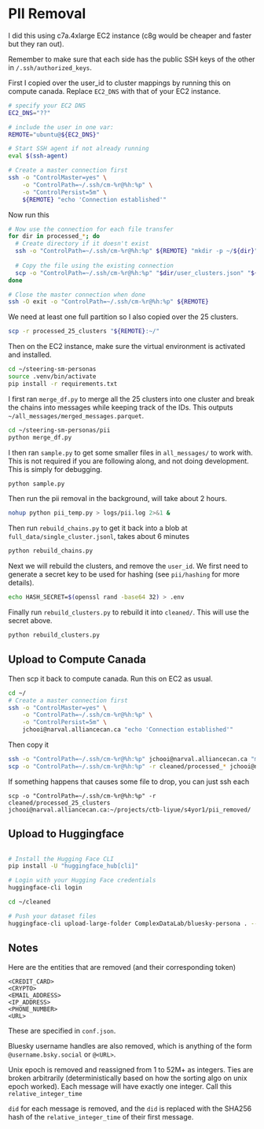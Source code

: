 # PII Removal

I did this using c7a.4xlarge EC2 instance (c8g would be cheaper and faster but they ran out).

Remember to make sure that each side has the public SSH keys of the other in `/.ssh/authorized_keys`.

First I copied over the user_id to cluster mappings by running this on compute canada. Replace `EC2_DNS` with that of your EC2 instance.

```bash
# specify your EC2 DNS
EC2_DNS="??"

# include the user in one var:
REMOTE="ubuntu@${EC2_DNS}"

# Start SSH agent if not already running
eval $(ssh-agent)

# Create a master connection first
ssh -o "ControlMaster=yes" \
    -o "ControlPath=~/.ssh/cm-%r@%h:%p" \
    -o "ControlPersist=5m" \
    ${REMOTE} "echo 'Connection established'"
```

Now run this
```bash
# Now use the connection for each file transfer
for dir in processed_*; do
  # Create directory if it doesn't exist
  ssh -o "ControlPath=~/.ssh/cm-%r@%h:%p" ${REMOTE} "mkdir -p ~/${dir}"
  
  # Copy the file using the existing connection
  scp -o "ControlPath=~/.ssh/cm-%r@%h:%p" "$dir/user_clusters.json" "${REMOTE}:~/${dir}/"
done

# Close the master connection when done
ssh -O exit -o "ControlPath=~/.ssh/cm-%r@%h:%p" ${REMOTE}
```

We need at least one full partition so I also copied over the 25 clusters.
```bash
scp -r processed_25_clusters "${REMOTE}:~/"
```

Then on the EC2 instance, make sure the virtual environment is activated and installed.

```bash
cd ~/steering-sm-personas
source .venv/bin/activate
pip install -r requirements.txt
```

I first ran `merge_df.py` to merge all the 25 clusters into one cluster and break the chains into messages while keeping track of the IDs. This outputs `~/all_messages/merged_messages.parquet`.

```bash
cd ~/steering-sm-personas/pii
python merge_df.py
```

I then ran `sample.py` to get some smaller files in `all_messages/` to work with. This is not required if you are following along, and not doing development. This is simply for debugging.

```bash
python sample.py
```

Then run the pii removal in the background, will take about 2 hours.

```bash
nohup python pii_temp.py > logs/pii.log 2>&1 &
```

Then run `rebuild_chains.py` to get it back into a blob at `full_data/single_cluster.jsonl`, takes about 6 minutes

```bash
python rebuild_chains.py
```

Next we will rebuild the clusters, and remove the `user_id`. We first need to generate a secret key to be used for hashing (see `pii/hashing` for more details).

```bash
echo HASH_SECRET=$(openssl rand -base64 32) > .env
```

Finally run `rebuild_clusters.py` to rebuild it into `cleaned/`. This will use the secret above.

```bash
python rebuild_clusters.py
```

## Upload to Compute Canada
Then scp it back to compute canada. Run this on EC2 as usual.

```bash
cd ~/
# Create a master connection first
ssh -o "ControlMaster=yes" \
    -o "ControlPath=~/.ssh/cm-%r@%h:%p" \
    -o "ControlPersist=5m" \
    jchooi@narval.alliancecan.ca "echo 'Connection established'"
```

Then copy it
```bash
ssh -o "ControlPath=~/.ssh/cm-%r@%h:%p" jchooi@narval.alliancecan.ca "mkdir -p ~/projects/ctb-liyue/s4yor1/pii_removed/"
scp -o "ControlPath=~/.ssh/cm-%r@%h:%p" -r cleaned/processed_* jchooi@narval.alliancecan.ca:~/projects/ctb-liyue/s4yor1/pii_removed/
```

If something happens that causes some file to drop, you can just ssh each
```
scp -o "ControlPath=~/.ssh/cm-%r@%h:%p" -r cleaned/processed_25_clusters jchooi@narval.alliancecan.ca:~/projects/ctb-liyue/s4yor1/pii_removed/
```

## Upload to Huggingface

```bash

# Install the Hugging Face CLI
pip install -U "huggingface_hub[cli]"

# Login with your Hugging Face credentials
huggingface-cli login

cd ~/cleaned

# Push your dataset files
huggingface-cli upload-large-folder ComplexDataLab/bluesky-persona . --repo-type=dataset --num-workers=16
```

## Notes

Here are the entities that are removed (and their corresponding token)
```
<CREDIT_CARD>
<CRYPTO>
<EMAIL_ADDRESS>
<IP_ADDRESS>
<PHONE_NUMBER>
<URL>
```

These are specified in `conf.json`.

Bluesky username handles are also removed, which is anything of the form `@username.bsky.social` or `@<URL>`.

Unix epoch is removed and reassigned from 1 to 52M+ as integers. Ties are broken arbitrarily (deterministically based on how the sorting algo on unix epoch worked). Each message will have exactly one integer. Call this `relative_integer_time`

`did` for each message is removed, and the `did` is replaced with the SHA256 hash of the `relative_integer_time` of their first message.

